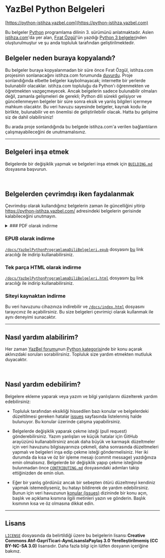 # YazBel Python Belgeleri

[https://python-istihza.yazbel.com](https://python-istihza.yazbel.com)

Bu belgeler [Python](https://www.python.org/) programlama dilinin 3. sürümünü anlatmaktadır. Aslen
[istihza.com](http://www.istihza.com/)'da yer alan, [Fırat Özgül](http://www.kodlab.com/AuthorDetail.aspx?ID=50)'ün
yazdığı [Python 3 belgeleri](http://belgeler.istihza.com/py3/)nden oluşturulmuştur ve şu anda topluluk tarafından geliştirilmektedir.

## Belgeler neden buraya kopyalandı?

Bu belgeler buraya kopyalanmadan bir süre önce Fırat Özgül, istihza.com projesinin sonlanacağını istihza.com forumunda
[duyurdu](http://www.istihza.com/forum/viewtopic.php?f=50&t=3849). Proje sonlandığında elbette
belgeler kaybolmayacak; internette bir yerlerde bulunabilir olacaklar. istihza.com topluluğu da Python'ı öğrenmekten ve
öğretmekten vazgeçmeyecek. Ancak belgelerin sadece bulunabilir olmaları değil, zamanla gelişmeleri de gerekli; Python
dili sürekli gelişiyor ve güncellenmeyen belgeler bir süre sonra eksik ve yanlış bilgileri içermeye mahkum olacaktır.
Bu veri havuzu sayesinde belgeler, kaynak kodu ile birlikte, bulunabilir ve en önemlisi de geliştirilebilir olacak.
Hatta bu gelişime siz de dahil olabilirsiniz!

Bu arada proje sonlandığında bu belgede istihza.com'a verilen bağlantıların çalışmayabileceğini de unutmamalısınız.

---

## Belgeleri inşa etmek

Belgelerde bir değişiklik yapmak ve belgeleri inşa etmek için [``BUILDING.md``](BUILDING.md) dosyasına başvurun.

<br>

## Belgelerden çevrimdışı iken faydalanmak

Çevrimdışı olarak kullandığınız belgelerin zaman ile güncelliğini yitirip https://python-istihza.yazbel.com/ adresindeki belgelerin gerisinde kalabileceğini unutmayın.

<details>
<summary>### PDF olarak indirme</summary>

[`/docs/YazbelPythonProgramlamaDiliBelgeleri.pdf`](/docs/YazbelPythonProgramlamaDiliBelgeleri.pdf) dosyasını [bu](https://python-istihza.yazbel.com/YazbelPythonProgramlamaDiliBelgeleri.pdf) link aracılığı ile indirip kullanabilirsiniz.
</details>





### EPUB olarak indirme

[`/docs/YazbelPythonProgramlamaDiliBelgeleri.epub`](/docs/YazbelPythonProgramlamaDiliBelgeleri.epub) dosyasını [bu](https://python-istihza.yazbel.com/YazbelPythonProgramlamaDiliBelgeleri.epub) link aracılığı ile indirip kullanabilirsiniz.

### Tek parça HTML olarak indirme

[`/docs/YazbelPythonProgramlamaDiliBelgeleri.html`](/docs/YazbelPythonProgramlamaDiliBelgeleri.html) dosyasını [bu](https://python-istihza.yazbel.com/YazbelPythonProgramlamaDiliBelgeleri.html) link aracılığı ile indirip kullanabilirsiniz.

### Siteyi kaynaktan indirme

Bu veri havuzunu cihazınıza indirebilir ve [`/docs/index.html`](/docs/index.html) dosyasını tarayıcınız ile açabilirsiniz. Bu size belgeleri çevrimiçi olarak kullanmak ile aynı deneyimi sunacaktır.

---

## Nasıl yardım alabilirim?

Her zaman [YazBel forumu](https://forum.yazbel.com/)nun [Python kategorisi](https://forum.yazbel.com/c/python)nde bir
konu açarak aklınızdaki soruları sorabilirsiniz. Topluluk size yardım etmekten mutluluk duyacaktır.

<br>

## Nasıl yardım edebilirim?

Belgelere ekleme yaparak veya yazım ve bilgi yanlışlarını düzelterek yardım edebilirsiniz:

- Topluluk tarafından eksikliği hissedilen bazı konular ve belgelerdeki düzeltilmesi gereken hatalar [issues](https://github.com/yazbel/python-istihza/labels/help%20wanted)
sayfasında listelenmiş halde bulunuyor. Bu konular üzerinde çalışma yapabilirsiniz.

- Belgelerde değişiklik yaparak çekme isteği (pull request) gönderebilirsiniz. Yazım yanlışları ve küçük hatalar için
GitHub arayüzünü kullanabilirsiniz ancak daha büyük ve karmaşık düzeltmeler için veri havuzunu bilgisayarınıza çekmeli,
daha sonrasında düzeltmeleri yapmalı ve belgeleri inşa edip çekme isteği göndermelisiniz. Her iki durumda da kısa ve öz bir
işleme mesajı (commit message) yazdığınıza emin olmalısınız. Belgelerde bir değişiklik yapıp çekme isteğinde bulunmadan önce [`CONTRIBUTING.md`](https://github.com/yazbel/python-istihza/blob/master/CONTRIBUTING.md) dosyasındaki adımları takip ettiğinizden de emin olun. 

- Eğer bir yanlış gördünüz ancak bir sebepten ötürü düzeltmeyi kendiniz yapmak istemediyseniz, bu hatayı bildirerek de
yardım edebilirsiniz. Bunun için veri havuzunun [konular (issues)](https://github.com/yazbel/python-istihza/issues)
dizininde bir konu açın, başlık ve açıklama kısmına ilgili metinleri yazın ve gönderin. Başlık kısmının kısa ve öz
olmasına dikkat edin.

---

## Lisans

[`LICENSE`](LICENSE) dosyasında da belirtildiği üzere bu
belgelerin lisansı **Creative Commons Atıf-GayriTicari-AynıLisanslaPaylaş 3.0 Yerelleştirilmemiş (CC BY-NC-SA 3.0)**
lisansıdır. Daha fazla bilgi için lütfen dosyanın içeriğine bakınız.
